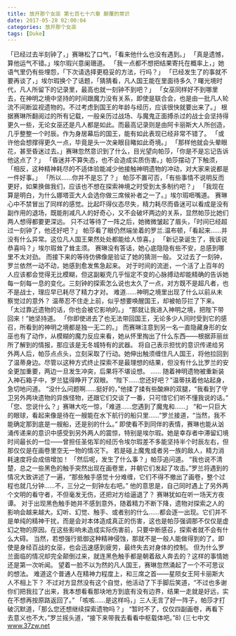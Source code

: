 ```yaml
---
title: 放开那个女巫 第七百七十六章 颠覆的常识
date: 2017-05-28 02:00:04
categories: 放开那个女巫
tags: [Duke]
---
```


「已经过去半刻钟了，」赛琳松了口气，「看来他什么也没有遇到。」
「真是遗憾，算他运气不错。」埃尔瑕兴意阑珊道。
「我一点都不想把结果寄托在概率上，」她语气里仍有些埋怨，「下次请选择更稳妥的方法，行吗？」
「已经发生了的事就不要再谈了，」埃尔瑕换个了话题，「猜猜看，凡人国王能在里面待多久？曙光境时代，凡人所留下的记录里，最高也就一刻钟不到吧？」
「女巫同样好不到哪里去，在神明之境中坚持的时间跟魔力没有关系，即使是联合会，也是由一批凡人轮流不间断监视遗物的。不过考虑到国王的年龄与经历，应该很快就要出来了。」
根据赛琳所翻阅过的所有记载，一般亲历过战场、与魔鬼正面搏杀过的战士会坚持得更久一些，无论女巫还是凡人都是如此。而最高记录则是由阿卡丽斯大人所创造，几乎整整一个时辰。作为身居幕后的国王，能有如此表现已经非常不错了。
「或许他会想撑得更久一点，毕竟是头一次亲眼目睹如此奇境。」
「那样他就会头晕眼花，甚至昏迷过去。」赛琳忽然意识到了什么，目光望向帕莎，「你是不是忘记告诉他这点了？」
「昏迷并不算失态，也不会造成实质伤害。」帕莎摆动了下触须，「相反，这种精神耗尽的不适体验能减少他接触神明遗物的冲动，对大家来说都是一件好事。」
「所以……你并不是忘了？」
帕莎不置可否，「有些事情不说明反而更好，如果换做我们，应该也不想在探索神境之时受到太多制约吧？」
「我现在算是明白，为什么娜塔亚大人会选你做三席候补者之一了。」埃尔瑕咂嘴道。
赛琳心中不禁冒出了同样的感觉。比起吓得仪态尽失，精力耗尽而昏迷可以看成是没有副作用的退场，既能削减凡人的好奇心，又不会破坏两边的关系，显然帕莎比她们两人想得都要更深远。
只不过等待了一阵之后，她微微皱起了眉头，「时间已经超过一刻钟了，他还好吧？」
帕莎看了眼仍然端坐着的罗兰.温布顿，「看起来……并没有什么异常。这位凡人国王果然处处都能给人惊喜。」
「新记录诞生了，我该说恭喜吗？」埃尔瑕耸了耸主须。
赛琳没有答话，她心底隐隐有些不安，总感到哪里不太对劲。
而接下来的等待仿佛像是验证了她的猜测一般。
又过去了一刻钟，罗兰依然一动不动，她感到愈发焦急起来。
对于时间的流逝，一个活了上百年的人应该都会觉得无比模糊，但这副躯壳几乎恒定不变的心脉搏动却能精确的告诉她每一刻每一息的变化。三刻钟的探索怎么说也太久了一点，对方既不是超凡者，也不是战士，理应早已耗尽了精力才对。
难道……神明之境里出现了什么以前从未察觉过的意外？
温蒂忍不住走上前，似乎想要唤醒国王，却被帕莎拦了下来。
「太过靠近遗物的话，你也会被它影响的。」
“那就让我进入神明之境，把陛下带回来！”她坚持道。
「你即使进去了也无法带回国王，无论多少人同时受到它的感召，所看到的神明之境都是独一无二的。」
而赛琳注意到另一名一直隐藏身形的女巫也有了动作，从模糊的魔力反应来看，她从怀里掏出了什么东西——根据菲丽丝所了解到的情报，那应该是无冬城特有的武器。
将自己表示担忧的意识传递给另外两人后，帕莎点点头，立刻采取了行动。她伸出触须缠住凡人国王，将他拉回到了温蒂身边。尽管以这种方式终止探索不是最理想的结果，但没有什么比罗兰的安全更加重要，两边一旦发生冲突，后果将不堪设想。
……
随着神明遗物被重新装入神石箱子中，罗兰猛得睁开了双眼。
“陛下……您还好吧？”温蒂扶着他站起身，急切地问道。
“没什么问题啊……挺好的，”他揉了揉有些酸麻的双腿，“我看到了守卫另外两块遗物的异族怪物，还跟它们交谈了一番，只可惜它们听不懂我说的话。”
「您、您说什么？」赛琳大吃一惊，「难道……您遇到了魔鬼和……」
“和一只巨大的眼球，看起来像是待在一艘能在水下航行的船只里……”罗兰接道，“当然，我不能确定那到底是一艘船，还是别的什么。”
即使看不到同伴的表情，赛琳也能从汹涌传递来的意识中感受到另外两人的震惊，特别是埃尔瑕。她是幸存者中滞留幻境时间最长的一位——曾担任圣佑军的经历令埃尔瑕差不多能坚持半个时辰左右，但那仅仅是在画卷里空无一物的情况下。
若是碰上魔鬼或者另一族的敌人，精力消耗速度将会成倍增加！
「然后呢，发生了什么事？」帕莎追问道。
“我也说不清楚，总之一些黑色的触手突然出现在画卷里，并朝它们发起了攻击。”罗兰将遇到的情况大致讲述了一遍，“那些触手感觉十分难缠，它们不得不撤出了画卷，整个过程也就几分钟……不，三分之一刻钟左右吧。”
他的意思是，自己同时遇上了另外两个文明的看守者，不但毫发无伤，还把对方给逼退了？
赛琳犹如在听一场天方夜谭。
对于出现黑色触手她并不感到意外，随着精力不断下降，遗物对探索之人的影响会越来越大。幻听、幻觉、触手、或者别的什么……都会逐一出现。它们并不是单纯的精神干扰，而是会对本体造成真正的伤害，这也是帕莎强调那不仅仅是虚幻之物的原因。在这些影响未造成实际伤害前，只要中断感召，探索者就不会有什么大碍。
当然，若想强行抵御这种精神侵蚀，那就不是一般人能做得到的了。即使是身经百战的女巫，也会迅速感到疲劳，最终失去对身体的控制。
但为什么罗兰面临的情况却完全颠倒过来，就连黑色触手都是朝着敌人奔去的？这样的事情她还是第一次听闻。
望着一脸不以为然的凡人国王，赛琳忽然涌起了一个不可思议的想法。
难道这个普通人在精神力程度上，和三席之首——星陨女王阿卡丽斯大人不相上下？
不过对方显然没有这个自觉，他活动了下手脚后笑道，“不过也多谢你们把我拉了出来，我本想看看那块地方到底有没有边界，结果一走就是好远，实在不想再按原路返回了。”
「咳咳……是这样吗，」三人无言了好一阵子，帕莎才打破沉默道，「那么您还想继续探索遗物吗？」
“暂时不了，仅仅四副画卷，再看下去意义也不大，”罗兰摇头道，“接下来带我去看看中枢载体吧。”8)
(三七中文 www.37zw.net